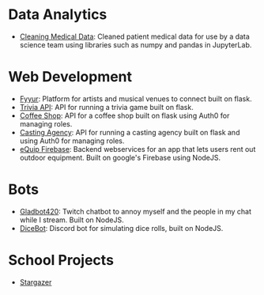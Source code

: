 
# Data Analytics

- [Cleaning Medical Data](https://raw.githubusercontent.com/cjhammons/Cleaning-Medical-Data/master/README.md?token=AC52URK3NDJO6KMJKLCTZK3AZUHGM): Cleaned patient medical data for use by a data science team using libraries such as numpy and pandas in JupyterLab.

# Web Development

- [Fyyur](https://github.com/cjhammons/fyyur): Platform for artists and musical venues to connect built on flask.
- [Trivia API](https://github.com/cjhammons/trivia_api): API for running a trivia game built on flask.
- [Coffee Shop](https://github.com/cjhammons/CoffeeShop): API for a coffee shop built on flask using Auth0 for managing roles.
- [Casting Agency](https://github.com/cjhammons/casting-agency): API for running a casting agency built on flask and using Auth0 for managing roles.
- [eQuip Firebase](https://github.com/cjhammons/eQuip-Cloud-Functions): Backend webservices for an app that lets users rent out outdoor equipment. Built on google's Firebase using NodeJS.



# Bots

- [Gladbot420](https://github.com/cjhammons/Gladbot420): Twitch chatbot to annoy myself and the people in my chat while I stream. Built on NodeJS.
- [DiceBot](https://github.com/cjhammons/Discord-Dice-Bot): Discord bot for simulating dice rolls, built on NodeJS.


# School Projects

- [Stargazer](https://github.com/cjhammons/Software-Process-stargazer)
